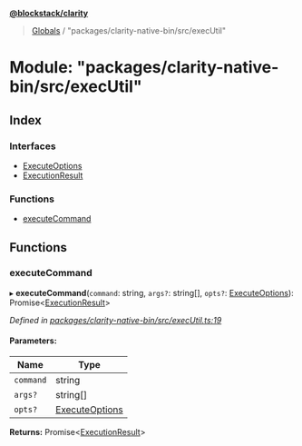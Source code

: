 **[@blockstack/clarity](../README.md)**

> [Globals](../globals.md) / "packages/clarity-native-bin/src/execUtil"

# Module: "packages/clarity-native-bin/src/execUtil"

## Index

### Interfaces

- [ExecuteOptions](../interfaces/_packages_clarity_native_bin_src_executil_.executeoptions.md)
- [ExecutionResult](../interfaces/_packages_clarity_native_bin_src_executil_.executionresult.md)

### Functions

- [executeCommand](_packages_clarity_native_bin_src_executil_.md#executecommand)

## Functions

### executeCommand

▸ **executeCommand**(`command`: string, `args?`: string[], `opts?`: [ExecuteOptions](../interfaces/_packages_clarity_native_bin_src_executil_.executeoptions.md)): Promise\<[ExecutionResult](../interfaces/_packages_clarity_native_bin_src_executil_.executionresult.md)>

_Defined in [packages/clarity-native-bin/src/execUtil.ts:19](https://github.com/blockstack/clarity-js-sdk/blob/711ac7c/packages/clarity-native-bin/src/execUtil.ts#L19)_

#### Parameters:

| Name      | Type                                                                                         |
| --------- | -------------------------------------------------------------------------------------------- |
| `command` | string                                                                                       |
| `args?`   | string[]                                                                                     |
| `opts?`   | [ExecuteOptions](../interfaces/_packages_clarity_native_bin_src_executil_.executeoptions.md) |

**Returns:** Promise\<[ExecutionResult](../interfaces/_packages_clarity_native_bin_src_executil_.executionresult.md)>
